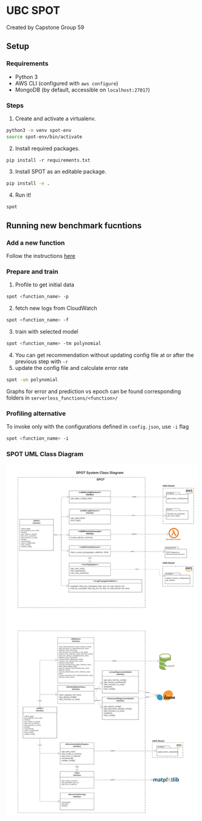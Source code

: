 # UBC SPOT
Created by Capstone Group 59

## Setup

### Requirements
- Python 3
- AWS CLI (configured with `aws configure`)
- MongoDB (by default, accessible on `localhost:27017`)

### Steps
1. Create and activate a virtualenv.
```bash
python3 -m venv spot-env
source spot-env/bin/activate
```

2. Install required packages.
```
pip install -r requirements.txt
```

3. Install SPOT as an editable package.
```bash
pip install -e .
```

4. Run it!
```bash
spot
```

## Running new benchmark fucntions
### Add a new function
Follow the instructions [here](./spot/serverless_functions/README.md)
### Prepare and train
1. Profile to get initial data 
```bash
spot <function_name> -p
```
2. fetch new logs from CloudWatch
```bash
spot <function_name> -f
```
3. train with selected model
```bash
spot <function_name> -tm polynomial
```
4. You can get recommendation without updating config file at or after the previous step with `-r`
5. update the config file and calculate error rate
```bash
spot -um polynomial
```
Graphs for error and prediction vs epoch can be found corresponding folders in `serverless_functions/<function>/`

### Profiling alternative
To invoke only with the configurations defined in `config.json`, use `-i` flag
```bash
spot <function_name> -i
```

### SPOT UML Class Diagram
![SPOT UML Class Diagram](/spot/visualize/SPOT_UML_Class_Diagram.jpeg)